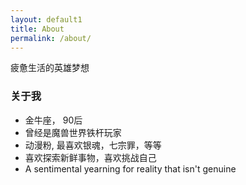 ```yaml
---
layout: default1
title: About
permalink: /about/
---
```


疲惫生活的英雄梦想

### 关于我

<ul>
  <li>金牛座， 90后</li>
  <li>曾经是魔兽世界铁杆玩家</li>
  <li>动漫粉, 最喜欢银魂，七宗罪，等等</li>
  <li>喜欢探索新鲜事物，喜欢挑战自己</li>
  <li>A sentimental yearning for reality that isn't genuine</li>
</ul>

